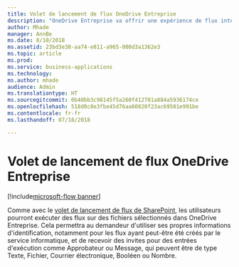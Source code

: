 ```yaml
---
title: Volet de lancement de flux OneDrive Entreprise
description: "OneDrive Entreprise va offrir une expérience de flux intégrée pour exécuter les flux"
author: Mhade
manager: AnnBe
ms.date: 8/10/2018
ms.assetid: 23bd3e38-aa74-e811-a965-000d3a1362e3
ms.topic: article
ms.prod: 
ms.service: business-applications
ms.technology: 
ms.author: mhade
audience: Admin
ms.translationtype: HT
ms.sourcegitcommit: 0b40bb3c98145f5a260f412701a884a5936174ce
ms.openlocfilehash: 518d0c8e3fbe45d76aa60820f23ac69501e991be
ms.contentlocale: fr-fr
ms.lasthandoff: 07/18/2018

---
```

# <a name="onedrive-for-business-flow-launch-panel"></a>Volet de lancement de flux OneDrive Entreprise

[!include[microsoft-flow banner](../includes/microsoft-flow.md)]




Comme avec le [volet de lancement de flux de SharePoint](https://flow.microsoft.com/en-us/blog/introducing-flow-launch-panel-in-sharepoint-lists-and-libraries/), les utilisateurs pourront exécuter des flux sur des fichiers sélectionnés dans OneDrive Entreprise. Cela permettra au demandeur d'utiliser ses propres informations d'identification, notamment pour les flux ayant peut-être été créés par le service informatique, et de recevoir des invites pour des entrées d'exécution comme Approbateur ou Message, qui peuvent être de type Texte, Fichier, Courrier électronique, Booléen ou Nombre. 

